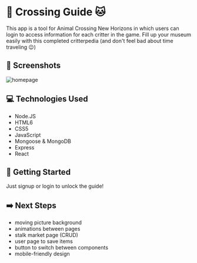 # :rabbit: Crossing Guide :cat:

This app is a tool for Animal Crossing New Horizons in which users can login to access information for each critter in the game.  Fill up your museum easily with this completed critterpedia (and don't feel bad about time traveling :wink:)

## :camera_flash: Screenshots
![homepage](https://imgur.com/a/KFLUMDi)
## :computer: Technologies Used

<ul>
<li>Node.JS</li>
<li>HTML6</li>
<li>CSS5</li>
<li>JavaScript</li>
<li>Mongoose & MongoDB</li>
<li>Express</li>
<li>React</li>
</ul>

## :rocket: Getting Started

Just signup or login to unlock the guide!

## :arrow_right: Next Steps

<ul>
<li>moving picture background</li>
<li>animations between pages</li>
<li>stalk market page (CRUD)</li>
<li>user page to save items</li>
<li>button to switch between components</li>
<li>mobile-friendly design</li>
</ul>

